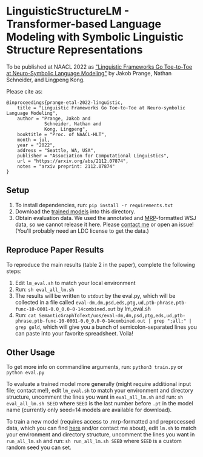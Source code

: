 # LinguisticStructureLM - Transformer-based Language Modeling with Symbolic Linguistic Structure Representations
To be published at NAACL 2022 as ["Linguistic Frameworks Go Toe-to-Toe at Neuro-Symbolic Language Modeling"](https://arxiv.org/abs/2112.07874) by Jakob Prange, Nathan Schneider, and Lingpeng Kong.

Please cite as:
```
@inproceedings{prange-etal-2022-linguistic,
    title = "Linguistic Frameworks Go Toe-to-Toe at Neuro-symbolic Language Modeling",
    author = "Prange, Jakob and
              Schneider, Nathan and
              Kong, Lingpeng",
    booktitle = "Proc. of NAACL-HLT",
    month = jul,
    year = "2022",
    address = "Seattle, WA, USA",
    publisher = "Association for Computational Linguistics",
    url = "https://arxiv.org/abs/2112.07874",
    notes = "arxiv preprint: 2112.07874"
}
```

## Setup
1. To install dependencies, run:
`pip install -r requirements.txt`
2. Download the [trained models](https://drive.google.com/drive/folders/1U1uvIgkVLS-kBrkRPPGE7iywpY7W9Yx_?usp=sharing) into this directory.
3. Obtain evaluation data. We used the annotated and [MRP](http://mrp.nlpl.eu/2020/index.php)-formatted WSJ data, so we cannot release it here. Please [contact me](https://prange.jakob.georgetown.domains/) or open an issue! (You'll probably need an LDC license to get the data.)

## Reproduce Paper Results
To reproduce the main results (table 2 in the paper), complete the following steps:
1. Edit `lm_eval.sh` to match your local environment
2. Run: `sh eval_all_lm.sh`
3. The results will be written to `stdout` by the eval.py, which will be collected in a file called `eval-dm,dm,psd,eds,ptg,ud,ptb-phrase,ptb-func-10-0001-0.0_0.0-0-14combined.out` by lm_eval.sh
4. Run: `cat SemanticGraphToText/uos/eval-dm,dm,psd,ptg,eds,ud,ptb-phrase,ptb-func-10-0001-0.0_0.0-0-14combined.out | grep ";all;" | grep gold`, which will give you a bunch of semicolon-separated lines you can paste into your favorite spreadsheet. Voila!

## Other Usage
To get more info on commandline arguments, run:
`python3 train.py` or `python eval.py`

To evaluate a trained model more generally (might require additional input file; contact me!), edit `lm_eval.sh` to match your environment and directory structure, uncomment the lines you want in `eval_all_lm.sh` and run:
`sh eval_all_lm.sh SEED` where `SEED` is the last number before `.pt` in the model name (currently only seed=14 models are available for download).

To train a new model (requires access to .mrp-formatted and preprocessed data, which you can find [here](http://mrp.nlpl.eu/2020/index.php) and/or contact me about), edit `lm.sh` to match your environment and directory structure, uncomment the lines you want in `run_all_lm.sh` and run:
`sh run_all_lm.sh SEED` where `SEED` is a custom random seed you can set.

